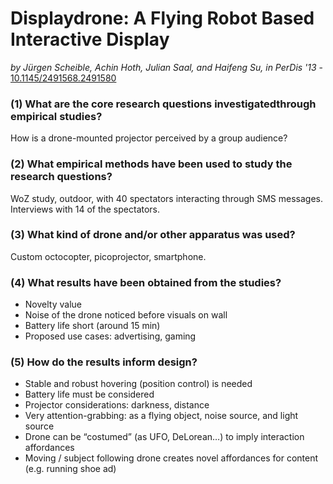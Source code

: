 # Displaydrone: A Flying Robot Based Interactive Display

*by Jürgen Scheible, Achin Hoth, Julian Saal, and Haifeng Su, in PerDis '13* - [10.1145/2491568.2491580](https://doi.org/10.1145/2491568.2491580)

### (1) What are the core research questions investigatedthrough empirical studies?

How is a drone-mounted projector perceived by a group audience?

### (2) What empirical methods have been used to study the research questions?

WoZ study, outdoor, with 40 spectators interacting through SMS messages. Interviews with 14 of the spectators.

### (3) What kind of drone and/or other apparatus was used?

Custom octocopter, picoprojector, smartphone.

### (4) What results have been obtained from the studies?

- Novelty value
- Noise of the drone noticed before visuals on wall
- Battery life short (around 15 min)
- Proposed use cases: advertising, gaming

### (5) How do the results inform design?

- Stable and robust hovering (position control) is needed
- Battery life must be considered
- Projector considerations: darkness, distance
- Very attention-grabbing: as a flying object, noise source, and light source
- Drone can be “costumed” (as UFO, DeLorean…) to imply interaction affordances
- Moving / subject following drone creates novel affordances for content (e.g. running shoe ad)
